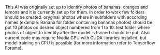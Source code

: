 This AI was originally set up to identify photos of bananas, oranges and lemons and it is currently set up for them.
In order to work few folders should be created.
oryginal_photos where in subfolders with according names (example: Banana for folder containing bananas photos) should be put 10 photos od desired object numbered from 1 to 10.
test folder where photos of object to identify after the model is trained should be put.
Also current code may require Nvidia GPU with CUDA libraries installed, but model training on CPU is possible (for more information refer to Tensorflow Forums).
